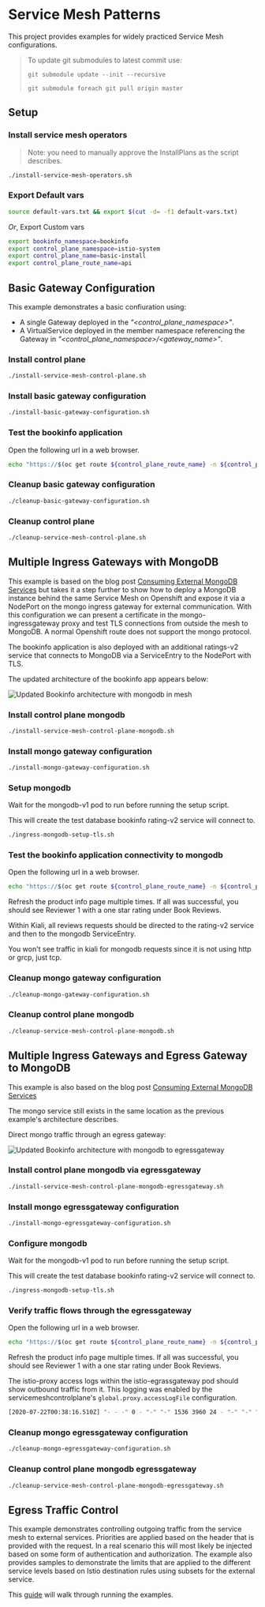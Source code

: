 # Service Mesh Patterns

This project provides examples for widely practiced Service Mesh configurations.

> To update git submodules to latest commit use:
>
> `git submodule update --init --recursive`
>
> `git submodule foreach git pull origin master`

## Setup

### Install service mesh operators

> Note: you need to manually approve the InstallPlans as the script describes.

```sh
./install-service-mesh-operators.sh
```

### Export Default vars

```sh
source default-vars.txt && export $(cut -d= -f1 default-vars.txt)
```

*Or*, Export Custom vars

```sh
export bookinfo_namespace=bookinfo
export control_plane_namespace=istio-system
export control_plane_name=basic-install
export control_plane_route_name=api
```

## Basic Gateway Configuration

This example demonstrates a basic confiuration using:

- A single Gateway deployed in the *"<control_plane_namespace>"*.
- A VirtualService deployed in the member namespace referencing the Gateway in *"<control_plane_namespace>/<gateway_name>"*.

### Install control plane

```sh
./install-service-mesh-control-plane.sh
```

### Install basic gateway configuration

```sh
./install-basic-gateway-configuration.sh
```

### Test the bookinfo application

Open the following url in a web browser.

```sh
echo "https://$(oc get route ${control_plane_route_name} -n ${control_plane_namespace} -o jsonpath={'.spec.host'})/productpage"
```

### Cleanup basic gateway configuration

```sh
./cleanup-basic-gateway-configuration.sh
```

### Cleanup control plane

```sh
./cleanup-service-mesh-control-plane.sh
```

## Multiple Ingress Gateways with MongoDB

This example is based on the blog post [Consuming External MongoDB Services](https://istio.io/latest/blog/2018/egress-mongo/) but takes it a step further to show how to deploy a MongoDB instance behind the same Service Mesh on Openshift and expose it via a NodePort on the mongo ingress gateway for external communication. With this configuration we can present a certificate in the mongo-ingressgateway proxy and test TLS connections from outside the mesh to MongoDB. A normal Openshift route does not support the mongo protocol.

The bookinfo application is also deployed with an additional ratings-v2 service that connects to MongoDB via a ServiceEntry to the NodePort with TLS.

The updated architecture of the bookinfo app appears below:

![Updated Bookinfo architecture with mongodb in mesh](./documentation/pictures/bookinfo-mongo.png)

### Install control plane mongodb

```sh
./install-service-mesh-control-plane-mongodb.sh
```

### Install mongo gateway configuration

```sh
./install-mongo-gateway-configuration.sh
```

### Setup mongodb

Wait for the mongodb-v1 pod to run before running the setup script.

This will create the test database bookinfo rating-v2 service will connect to.

```sh
./ingress-mongodb-setup-tls.sh
```

### Test the bookinfo application connectivity to mongodb

Open the following url in a web browser.

```sh
echo "https://$(oc get route ${control_plane_route_name} -n ${control_plane_namespace} -o jsonpath={'.spec.host'})/productpage"
```

Refresh the product info page multiple times. If all was successful, you should see Reviewer 1 with a one star rating under Book Reviews.

Within Kiali, all reviews requests should be directed to the rating-v2 service and then to the mongodb ServiceEntry.

You won't see traffic in kiali for mongodb requests since it is not using http or grcp, just tcp.

### Cleanup mongo gateway configuration

```sh
./cleanup-mongo-gateway-configuration.sh
```

### Cleanup control plane mongodb

```sh
./cleanup-service-mesh-control-plane-mongodb.sh
```

## Multiple Ingress Gateways and Egress Gateway to MongoDB

This example is also based on the blog post [Consuming External MongoDB Services](https://istio.io/latest/blog/2018/egress-mongo/#configure-tcp-traffic-from-sidecars-to-the-egress-gateway)

The mongo service still exists in the same location as the previous example's architecture describes.

Direct mongo traffic through an egress gateway:

![Updated Bookinfo architecture with mongodb to egressgateway](./documentation/pictures/bookinfo-mongo-egressgateway.png)

### Install control plane mongodb via egressgateway

```sh
./install-service-mesh-control-plane-mongodb-egressgateway.sh
```

### Install mongo egressgateway configuration

```sh
./install-mongo-egressgateway-configuration.sh
```

### Configure mongodb

Wait for the mongodb-v1 pod to run before running the setup script.

This will create the test database bookinfo rating-v2 service will connect to.

```sh
./ingress-mongodb-setup-tls.sh
```

### Verify traffic flows through the egressgateway

Open the following url in a web browser.

```sh
echo "https://$(oc get route ${control_plane_route_name} -n ${control_plane_namespace} -o jsonpath={'.spec.host'})/productpage"
```

Refresh the product info page multiple times. If all was successful, you should see Reviewer 1 with a one star rating under Book Reviews.

The istio-proxy access logs within the istio-egrassgateway pod should show outbound traffic from it. This logging was enabled by the servicemeshcontrolplane's `global.proxy.accessLogFile` configuration.

```sh
[2020-07-22T00:38:16.510Z] "- - -" 0 - "-" "-" 1536 3960 24 - "-" "-" "-" "-" "13.58.124.191:27018" outbound|27018||my-mongo.tcp.svc 10.130.0.166:43250 10.130.0.166:15666 10.130.0.170:54548 - -
```

### Cleanup mongo egressgateway configuration

```sh
./cleanup-mongo-egressgateway-configuration.sh
```

### Cleanup control plane mongodb egressgateway

```sh
./cleanup-service-mesh-control-plane-mongodb-egressgateway.sh
```

## Egress Traffic Control

This example demonstrates controlling outgoing traffic from the service mesh to external services.  Priorities are applied based on the header that is provided with the request.  In a real scenario this will most likely be injected based on some form of authentication and authorization.  The example also provides samples to demonstrate the limits that are applied to the different service levels based on Istio destination rules using subsets for the external service.

This [guide](https://github.com/cloudfirst-dev/istio-egress-traffic-control) will walk through running the examples.
